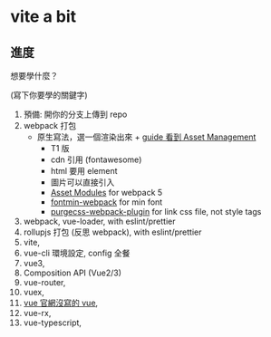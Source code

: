 # vite a bit

## 進度

想要學什麼？

(寫下你要學的關鍵字)

1. 預備: 開你的分支上傳到 repo
1. webpack 打包
    - 原生寫法，選一個渲染出來 + [guide 看到 Asset Management](https://webpack.js.org/guides/output-management/)
      - T1 版
      - cdn 引用 (fontawesome)
      - html 要用 element
      - 圖片可以直接引入
      - [Asset Modules](https://webpack.js.org/guides/asset-modules/#custom-data-uri-generator) for webpack 5
      - [fontmin-webpack](https://www.npmjs.com/package/fontmin-webpack) for min font
      - [purgecss-webpack-plugin](https://www.npmjs.com/package/mini-css-extract-plugin) for link css file, not style tags
1. webpack, vue-loader, with eslint/prettier
1. rollupjs 打包 (反思 webpack), with eslint/prettier
1. vite,
1. vue-cli 環境設定, config 全餐
1. vue3,
1. Composition API (Vue2/3)
1. vue-router,
1. vuex,
1. [vue 官網沒寫的 vue](https://hackmd.io/zYPD_lQ6R--UbU4jFYWzfw),
1. vue-rx,
1. vue-typescript,




